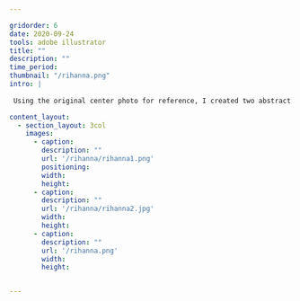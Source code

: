 ```yaml
---

gridorder: 6
date: 2020-09-24
tools: adobe illustrator
title: ""
description: ""
time_period:
thumbnail: "/rihanna.png"
intro: |
 
 Using the original center photo for reference, I created two abstract portraits of Rihanna.

content_layout:
  - section_layout: 3col
    images:
      - caption:
        description: ""
        url: '/rihanna/rihanna1.png'
        positioning: 
        width:
        height:
      - caption:
        description: ""
        url: '/rihanna/rihanna2.jpg'
        width:
        height:
      - caption:
        description: ""
        url: '/rihanna.png'
        width:
        height:


---
```

